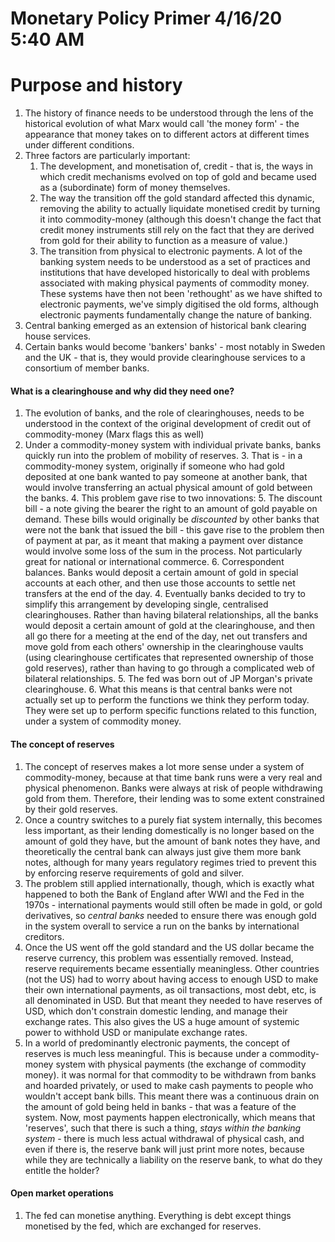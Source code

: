 Monetary Policy Primer 4/16/20 5:40 AM
========================
  

# Purpose and history

1. The history of finance needs to be understood through the lens of the historical evolution of what Marx would call 'the money form' - the appearance that money takes on to different actors at different times under different conditions.
2. Three factors are particularly important:
    1. The development, and monetisation of, credit - that is, the ways in which credit mechanisms evolved on top of gold and became used as a (subordinate) form of money themselves.
    2. The way the transition off the gold standard affected this dynamic, removing the ability to actually liquidate monetised credit by turning it into commodity-money (although this doesn't change the fact that credit money instruments still rely on the fact that they are derived from gold for their ability to function as a measure of value.)
    3. The transition from physical to electronic payments. A lot of the banking system needs to be understood as a set of practices and institutions that have developed historically to deal with problems associated with making physical payments of commodity money. These systems have then not been 'rethought' as we have shifted to electronic payments, we've simply digitised the old forms, although electronic payments fundamentally change the nature of banking.
3. Central banking emerged as an extension of historical bank clearing house services.
4. Certain banks would become 'bankers' banks' - most notably in Sweden and the UK - that is, they would provide clearinghouse services to a consortium of member banks.

#### What is a clearinghouse and why did they need one?

1. The evolution of banks, and the role of clearinghouses, needs to be understood in the context of the original development of credit out of commodity-money (Marx flags this as well)
2. Under a commodity-money system with individual private banks, banks quickly run into the problem of mobility of reserves.
    3. That is - in a commodity-money system, originally if someone who had gold deposited at one bank wanted to pay someone at another bank, that would involve transferring an actual physical amount of gold between the banks.
    4. This problem gave rise to two innovations:
        5. The discount bill - a note giving the bearer the right to an amount of gold payable on demand. These bills would originally be *discounted* by other banks that were not the bank that issued the bill - this gave rise to the problem then of payment at par, as it meant that making a payment over distance would involve some loss of the sum in the process. Not particularly great for national or international commerce.
        6. Correspondent balances. Banks would deposit a certain amount of gold in special accounts at each other, and then use those accounts to settle net transfers at the end of the day.
    4. Eventually banks decided to try to simplify this arrangement by developing single, centralised clearinghouses. Rather than having bilateral relationships, all the banks would deposit a certain amount of gold at the clearinghouse, and then all go there for a meeting at the end of the day, net out transfers and move gold from each others' ownership in the clearinghouse vaults (using clearinghouse certificates that represented ownership of those gold reserves), rather than having to go through a complicated web of bilateral relationships.
    5. The fed was born out of JP Morgan's private clearinghouse.
    6. What this means is that central banks were not actually set up to perform the functions we think they perform today. They were set up to perform specific functions related to this function, under a system of commodity money.
  
  #### The concept of reserves
  
  1. The concept of reserves makes a lot more sense under a system of commodity-money, because at that time bank runs were a very real and physical phenomenon. Banks were always at risk of people withdrawing gold from them. Therefore, their lending was to some extent constrained by their gold reserves.
  2. Once a country switches to a purely fiat system internally, this becomes less important, as their lending domestically is no longer based on the amount of gold they have, but the amount of bank notes they have, and theoretically the central bank can always just give them more bank notes, although for many years regulatory regimes tried to prevent this by enforcing reserve requirements of gold and silver.
  3. The problem still applied internationally, though, which is exactly what happened to both the Bank of England after WWI and the Fed in the 1970s - international payments would still often be made in gold, or gold derivatives, so *central banks*  needed to ensure there was enough gold in the system overall to service a run on the banks by international creditors.
  4. Once the US went off the gold standard and the US dollar became the reserve currency, this problem was essentially removed. Instead, reserve requirements became essentially meaningless. Other countries (not the US) had to worry about having access to enough USD to make their own international payments, as oil transactions, most debt, etc, is all denominated in USD. But that meant they needed to have reserves of USD, which don't constrain domestic lending, and manage their exchange rates. This also gives the US a huge amount of systemic power to withhold USD or manipulate exchange rates.
  5. In a world of predominantly electronic payments, the concept of reserves is much less meaningful. This is because under a commodity-money system with physical payments (the exchange of commodity money). it was normal for that commodity to be withdrawn from banks and hoarded privately, or used to make cash payments to people who wouldn't accept bank bills. This meant there was a continuous drain on the amount of gold being held in banks - that was a feature of the system. Now, most payments happen electronically, which means that 'reserves', such that there is such a thing, *stays within the banking system* - there is much less actual withdrawal of physical cash, and even if there is, the reserve bank will just print more notes, because while they are technically a liability on the reserve bank, to what do they entitle the holder?


#### Open market operations

1. The fed can monetise anything. Everything is debt except things monetised by the fed, which are exchanged for reserves.
